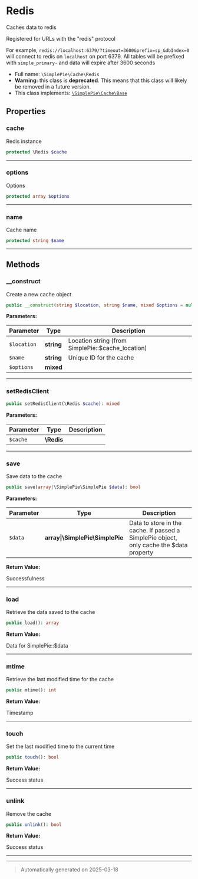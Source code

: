 
# Redis

Caches data to redis

Registered for URLs with the "redis" protocol

For example, `redis://localhost:6379/?timeout=3600&prefix=sp_&dbIndex=0` will
connect to redis on `localhost` on port 6379. All tables will be
prefixed with `simple_primary-` and data will expire after 3600 seconds

* Full name: `\SimplePie\Cache\Redis`
* **Warning:** this class is **deprecated**. This means that this class will likely be removed in a future version.
* This class implements:
[`\SimplePie\Cache\Base`](./Base.md)



## Properties


### cache

Redis instance

```php
protected \Redis $cache
```






***

### options

Options

```php
protected array $options
```






***

### name

Cache name

```php
protected string $name
```






***

## Methods


### __construct

Create a new cache object

```php
public __construct(string $location, string $name, mixed $options = null): mixed
```








**Parameters:**

| Parameter | Type | Description |
|-----------|------|-------------|
| `$location` | **string** | Location string (from SimplePie::$cache_location) |
| `$name` | **string** | Unique ID for the cache |
| `$options` | **mixed** |  |





***

### setRedisClient



```php
public setRedisClient(\Redis $cache): mixed
```








**Parameters:**

| Parameter | Type | Description |
|-----------|------|-------------|
| `$cache` | **\Redis** |  |





***

### save

Save data to the cache

```php
public save(array|\SimplePie\SimplePie $data): bool
```








**Parameters:**

| Parameter | Type | Description |
|-----------|------|-------------|
| `$data` | **array&#124;\SimplePie\SimplePie** | Data to store in the cache. If passed a SimplePie object, only cache the $data property |


**Return Value:**

Successfulness




***

### load

Retrieve the data saved to the cache

```php
public load(): array
```









**Return Value:**

Data for SimplePie::$data




***

### mtime

Retrieve the last modified time for the cache

```php
public mtime(): int
```









**Return Value:**

Timestamp




***

### touch

Set the last modified time to the current time

```php
public touch(): bool
```









**Return Value:**

Success status




***

### unlink

Remove the cache

```php
public unlink(): bool
```









**Return Value:**

Success status




***


***
> Automatically generated on 2025-03-18
